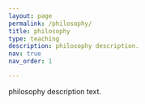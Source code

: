 ```yaml
---
layout: page
permalink: /philosophy/
title: philosophy
type: teaching
description: philosophy description.
nav: true
nav_order: 1

---
```


philosophy description text.
